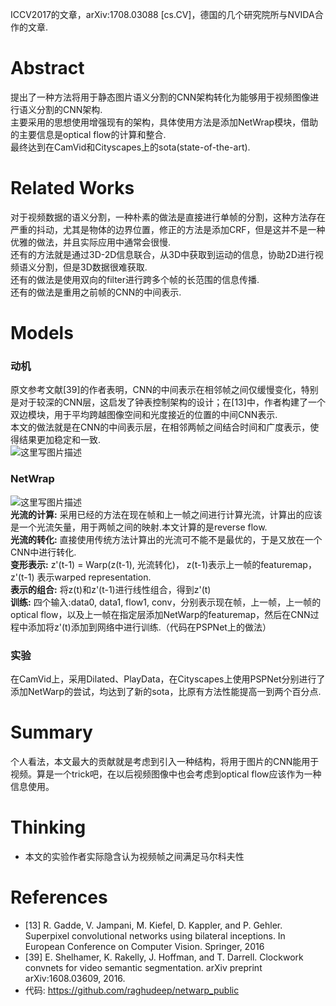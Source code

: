 ICCV2017的文章，arXiv:1708.03088 [cs.CV]，德国的几个研究院所与NVIDA合作的文章.  

# Abstract
提出了一种方法将用于静态图片语义分割的CNN架构转化为能够用于视频图像进行语义分割的CNN架构.  
主要采用的思想使用增强现有的架构，具体使用方法是添加NetWrap模块，借助的主要信息是optical flow的计算和整合.  
最终达到在CamVid和Cityscapes上的sota(state-of-the-art).  

# Related Works
对于视频数据的语义分割，一种朴素的做法是直接进行单帧的分割，这种方法存在严重的抖动，尤其是物体的边界位置，修正的方法是添加CRF，但是这并不是一种优雅的做法，并且实际应用中通常会很慢.  
还有的方法就是通过3D-2D信息联合，从3D中获取到运动的信息，协助2D进行视频语义分割，但是3D数据很难获取.  
还有的做法是使用双向的filter进行跨多个帧的长范围的信息传播.  
还有的做法是重用之前帧的CNN的中间表示.  

# Models
### 动机
原文参考文献[39]的作者表明，CNN的中间表示在相邻帧之间仅缓慢变化，特别是对于较深的CNN层，这启发了钟表控制架构的设计；在[13]中，作者构建了一个双边模块，用于平均跨越图像空间和光度接近的位置的中间CNN表示.  
本文的做法就是在CNN的中间表示层，在相邻两帧之间结合时间和广度表示，使得结果更加稳定和一致.  
![这里写图片描述](http://img.blog.csdn.net/20171028131353076?watermark/2/text/aHR0cDovL2Jsb2cuY3Nkbi5uZXQvdTAxNDQ1MTA3Ng==/font/5a6L5L2T/fontsize/400/fill/I0JBQkFCMA==/dissolve/70/gravity/SouthEast)  

### NetWrap
![这里写图片描述](http://img.blog.csdn.net/20171028131438853?watermark/2/text/aHR0cDovL2Jsb2cuY3Nkbi5uZXQvdTAxNDQ1MTA3Ng==/font/5a6L5L2T/fontsize/400/fill/I0JBQkFCMA==/dissolve/70/gravity/SouthEast)  
**光流的计算:**  采用已经的方法在现在帧和上一帧之间进行计算光流，计算出的应该是一个光流矢量，用于两帧之间的映射.本文计算的是reverse flow.  
**光流的转化:**  直接使用传统方法计算出的光流可不能不是最优的，于是又放在一个CNN中进行转化.  
**变形表示:**  z'(t-1) = Warp(z(t-1), 光流转化)， z(t-1)表示上一帧的featuremap，z'(t-1) 表示warped representation.  
**表示的组合:** 将z(t)和z'(t-1)进行线性组合，得到z'(t)  
**训练:** 四个输入:data0, data1, flow1, conv，分别表示现在帧，上一帧，上一帧的optical flow，以及上一帧在指定层添加NetWarp的featuremap，然后在CNN过程中添加将z'(t)添加到网络中进行训练.（代码在PSPNet上的做法）  

### 实验
在CamVid上，采用Dilated、PlayData，在Cityscapes上使用PSPNet分别进行了添加NetWarp的尝试，均达到了新的sota，比原有方法性能提高一到两个百分点.

# Summary
个人看法，本文最大的贡献就是考虑到引入一种结构，将用于图片的CNN能用于视频。算是一个trick吧，在以后视频图像中也会考虑到optical flow应该作为一种信息使用。

# Thinking
* 本文的实验作者实际隐含认为视频帧之间满足马尔科夫性

# References
* [13] R. Gadde, V. Jampani, M. Kiefel, D. Kappler, and P. Gehler. Superpixel convolutional networks using bilateral inceptions. In European Conference on Computer Vision. Springer, 2016
* [39] E. Shelhamer, K. Rakelly, J. Hoffman, and T. Darrell. Clockwork convnets for video semantic segmentation. arXiv preprint arXiv:1608.03609, 2016.
* 代码: https://github.com/raghudeep/netwarp_public
